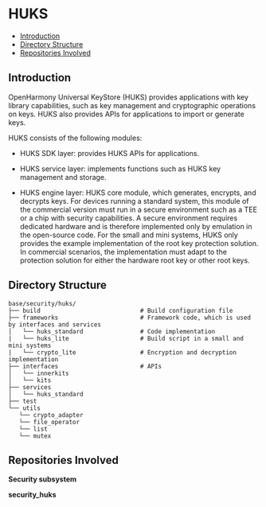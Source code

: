 # HUKS<a name="EN-US_TOPIC_0000001148528849"></a>

-   [Introduction](#section11660541593)
-   [Directory Structure](#section161941989596)
-   [Repositories Involved](#section1371113476307)

## Introduction<a name="section11660541593"></a>

OpenHarmony Universal KeyStore \(HUKS\) provides applications with key library capabilities, such as key management and cryptographic operations on keys. HUKS also provides APIs for applications to import or generate keys.

HUKS consists of the following modules:

-   HUKS SDK layer: provides HUKS APIs for applications.

-   HUKS service layer: implements functions such as HUKS key management and storage.
-   HUKS engine layer: HUKS core module, which generates, encrypts, and decrypts keys. For devices running a standard system, this module of the commercial version must run in a secure environment such as a TEE or a chip with security capabilities. A secure environment requires dedicated hardware and is therefore implemented only by emulation in the open-source code. For the small and mini systems, HUKS only provides the example implementation of the root key protection solution. In commercial scenarios, the implementation must adapt to the protection solution for either the hardware root key or other root keys.

## Directory Structure<a name="section161941989596"></a>

```
base/security/huks/
├── build                            # Build configuration file
├── frameworks                       # Framework code, which is used by interfaces and services
│   └── huks_standard                # Code implementation
|   └── huks_lite                    # Build script in a small and mini systems
|   └── crypto_lite                  # Encryption and decryption implementation
├── interfaces                       # APIs
│   └── innerkits
│   └── kits
├── services
│   └── huks_standard
├── test
└── utils
   └── crypto_adapter
   └── file_operator
   └── list
   └── mutex
```

## Repositories Involved<a name="section1371113476307"></a>

**Security subsystem**

**security_huks**